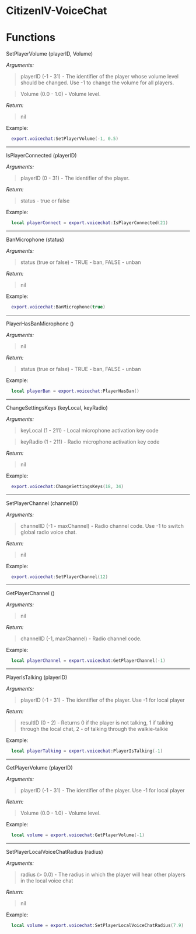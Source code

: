 # CitizenIV-VoiceChat

# Functions
SetPlayerVolume (playerID, Volume)
 
  *Arguments:*
  > playerID (-1 - 31) - The identifier of the player whose volume level should be changed. Use -1 to change the volume for all players.

  > Volume (0.0 - 1.0) - Volume level.
  
  *Return:*
  > nil
 
Example:
```lua
  export.voicechat:SetPlayerVolume(-1, 0.5)
 ```
---
 IsPlayerConnected (playerID)
 
  *Arguments:*
  > playerID (0 - 31) - The identifier of the player.
  
  *Return:*
  > status - true or false

Example:
```lua
  local playerConnect = export.voicechat:IsPlayerConnected(21)
 ```
 
 ---
 BanMicrophone (status)
 
  *Arguments:*
  > status (true or false) - TRUE - ban, FALSE - unban
  
  *Return:*
  > nil

Example:
```lua
  export.voicechat:BanMicrophone(true)
 ```
 
 ---
 PlayerHasBanMicrophone ()
 
  *Arguments:*
  > nil
  
  *Return:*
  > status (true or false) - TRUE - ban, FALSE - unban

Example:
```lua
  local playerBan = export.voicechat:PlayerHasBan()
 ```
 
 ---
 ChangeSettingsKeys (keyLocal, keyRadio)
 
  *Arguments:*
  > keyLocal (1 - 211) - Local microphone activation key code

  > keyRadio (1 - 211) - Radio microphone activation key code
  
  *Return:*
  > nil

Example:
```lua
  export.voicechat:ChangeSettingsKeys(18, 34)
 ```
 
 ---
 SetPlayerChannel (channelID)
 
  *Arguments:*
  > channelID (-1 - maxChannel) - Radio channel code. Use -1 to switch global radio voice chat.
  
  *Return:*
  > nil

Example:
```lua
  export.voicechat:SetPlayerChannel(12)
 ```
 
  ---
 GetPlayerChannel ()
 
  *Arguments:*
  > nil
  
  *Return:*
  > channelID (-1, maxChannel) - Radio channel code.

Example:
```lua
  local playerChannel = export.voicechat:GetPlayerChannel(-1)
 ```
 
---
 PlayerIsTalking (playerID)
 
  *Arguments:*
  > playerID (-1 - 31) - The identifier of the player. Use -1 for local player
  
  *Return:*
  > resultID (0 - 2) - Returns 0 if the player is not talking, 1 if talking through the local chat, 2 - of talking through the walkie-talkie

Example:
```lua
  local playerTalking = export.voicechat:PlayerIsTalking(-1)
```

---
GetPlayerVolume (playerID)
 
  *Arguments:*
  > playerID (-1 - 31) - The identifier of the player. Use -1 for local player

  *Return:*
  > Volume (0.0 - 1.0) - Volume level.
 
Example:
```lua
  local volume = export.voicechat:GetPlayerVolume(-1)
```
---
SetPlayerLocalVoiceChatRadius (radius)
 
  *Arguments:*
  > radius (> 0.0) - The radius in which the player will hear other players in the local voice chat

  *Return:*
  > nil
 
Example:
```lua
  local volume = export.voicechat:SetPlayerLocalVoiceChatRadius(7.9)
```
 
